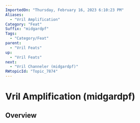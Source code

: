```yaml
---
ImportedOn: "Thursday, February 16, 2023 6:10:23 PM"
Aliases:
  - "Vril Amplification"
Category: "Feat"
Suffix: "midgardpf"
Tags:
  - "Category/Feat"
parent:
  - "Vril Feats"
up:
  - "Vril Feats"
next:
  - "Vril Channeler (midgardpf)"
RWtopicId: "Topic_7874"
---
```

# Vril Amplification (midgardpf)
## Overview
